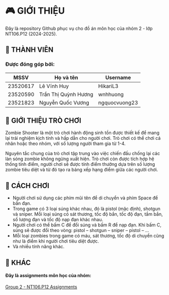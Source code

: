# 🎮 GIỚI THIỆU

Đây là repository Github phục vụ cho đồ án môn học của nhóm 2 - lớp NT106.P12 (2024-2025).

## 👥 THÀNH VIÊN

### Được đóng góp bởi:

|   MSSV   | Họ và tên | Username |
|----------|-----------------------|---------------|
| 23520617 | Lê Vĩnh Huy           | HikariL3      |
| 23520590 | Trần Thị Quỳnh Hương  | wnhhuong      |
| 23521823 | Nguyễn Quốc Vương     | ngquocvuong23 |

## 🔮 GIỚI THIỆU TRÒ CHƠI

Zombie Shooter là một trò chơi hành động sinh tồn được thiết kế để mang lại trải nghiệm kịch tính và hấp dẫn cho người chơi. Trò chơi có thể chơi cá nhân hoặc theo nhóm, với số lượng người tham gia từ 1-4.

Nguyên tắc chung của trò chơi tập trung vào việc chiến đấu chống lại các làn sóng zombie không ngừng xuất hiện. Trò chơi còn được tích hợp hệ thống tính điểm, người chơi sẽ được tính điểm thưởng dựa trên số lượng zombie tiêu diệt và từ đó tạo ra bảng xếp hạng điểm giữa các người chơi.

## 🔧 CÁCH CHƠI

- Người chơi sử dụng các phím mũi tên để di chuyển và phím Space để bắn đạn.
- Trong game có 3 loại súng khác nhau, đó là pistol (mặc định), shotgun và sniper. Mỗi loại súng có sát thương, tốc độ bắn, tốc độ đạn, tầm bắn, số lượng đạn và tốc độ nạp đạn khác nhau.
- Người chơi có thể bấm C để đổi súng và bấm R để nạp đạn. Khi bấm C, súng sẽ được đổi theo vòng: pistol – shotgun – sniper – pistol – …
- Mỗi loại zombies trong game có máu, sát thương, tốc độ di chuyển cũng như là điểm khi người chơi tiêu diệt được.
- Và nhiều tính năng khác.

## 🔗 KHÁC
#### Đây là assignments môn học của nhóm:
[Group 2 - NT106.P12 Assignments](https://github.com/HikariL3/Group_2-NT106.P12-Assignments.git)


